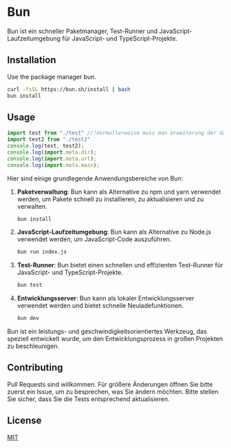 # Bun

Bun ist ein schneller Paketmanager, Test-Runner und JavaScript-Laufzeitumgebung für JavaScript- und TypeScript-Projekte.

## Installation

Use the package manager bun.

```bash
curl -fsSL https://bun.sh/install | bash
bun install
```

## Usage

```javascript
import test from "./test" //!normallerweise muss man erweiterung der datei schreiben aber mit bun muss man das nicht
import test2 from "./test2"
console.log(test, test2);
console.log(import.meta.dir);
console.log(import.meta.url);
console.log(import.meta.main);
```

Hier sind einige grundlegende Anwendungsbereiche von Bun:

1. **Paketverwaltung**: Bun kann als Alternative zu npm und yarn verwendet werden, um Pakete schnell zu installieren, zu aktualisieren und zu verwalten.

   ```bash
   bun install
   ```

2. **JavaScript-Laufzeitumgebung**: Bun kann als Alternative zu Node.js verwendet werden, um JavaScript-Code auszuführen.

   ```bash
   bun run index.js
   ```

3. **Test-Runner**: Bun bietet einen schnellen und effizienten Test-Runner für JavaScript- und TypeScript-Projekte.

   ```bash
   bun test
   ```

4. **Entwicklungsserver**: Bun kann als lokaler Entwicklungsserver verwendet werden und bietet schnelle Neuladefunktionen.

   ```bash
   bun dev
   ```

Bun ist ein leistungs- und geschwindigkeitsorientiertes Werkzeug, das speziell entwickelt wurde, um den Entwicklungsprozess in großen Projekten zu beschleunigen.

## Contributing

Pull Requests sind willkommen. Für größere Änderungen öffnen Sie bitte zuerst ein Issue, um zu besprechen, was Sie ändern möchten. Bitte stellen Sie sicher, dass Sie die Tests entsprechend aktualisieren.

## License

[MIT](https://choosealicense.com/licenses/mit/)
